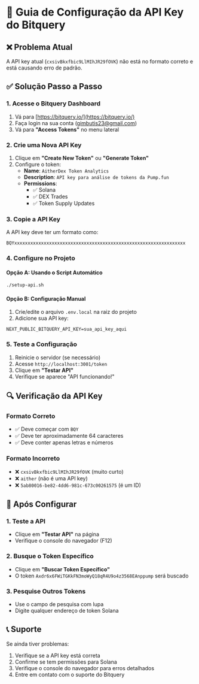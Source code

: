 # 🔑 Guia de Configuração da API Key do Bitquery

## ❌ Problema Atual
A API key atual (`cxsivBkxfbic9LlMIhJR29fOVK`) não está no formato correto e está causando erro de padrão.

## ✅ Solução Passo a Passo

### **1. Acesse o Bitquery Dashboard**
1. Vá para [https://bitquery.io/](https://bitquery.io/)
2. Faça login na sua conta (gimbutis23@gmail.com)
3. Vá para **"Access Tokens"** no menu lateral

### **2. Crie uma Nova API Key**
1. Clique em **"Create New Token"** ou **"Generate Token"**
2. Configure o token:
   - **Name**: `AitherDex Token Analytics`
   - **Description**: `API key para análise de tokens da Pump.fun`
   - **Permissions**: 
     - ✅ Solana
     - ✅ DEX Trades
     - ✅ Token Supply Updates

### **3. Copie a API Key**
A API key deve ter um formato como:
```
BQYxxxxxxxxxxxxxxxxxxxxxxxxxxxxxxxxxxxxxxxxxxxxxxxxxxxxxxxxxxxxxxxx
```

### **4. Configure no Projeto**

#### **Opção A: Usando o Script Automático**
```bash
./setup-api.sh
```

#### **Opção B: Configuração Manual**
1. Crie/edite o arquivo `.env.local` na raiz do projeto
2. Adicione sua API key:
```env
NEXT_PUBLIC_BITQUERY_API_KEY=sua_api_key_aqui
```

### **5. Teste a Configuração**
1. Reinicie o servidor (se necessário)
2. Acesse `http://localhost:3001/token`
3. Clique em **"Testar API"**
4. Verifique se aparece "API funcionando!"

## 🔍 Verificação da API Key

### **Formato Correto**
- ✅ Deve começar com `BQY`
- ✅ Deve ter aproximadamente 64 caracteres
- ✅ Deve conter apenas letras e números

### **Formato Incorreto**
- ❌ `cxsivBkxfbic9LlMIhJR29fOVK` (muito curto)
- ❌ `aither` (não é uma API key)
- ❌ `5ab80016-be82-4dd6-981c-673c00261575` (é um ID)

## 🚀 Após Configurar

### **1. Teste a API**
- Clique em **"Testar API"** na página
- Verifique o console do navegador (F12)

### **2. Busque o Token Específico**
- Clique em **"Buscar Token Específico"**
- O token `Axdr6x6FWiTGKkFN3moWyQ18qR4U9o4z3568EAnppump` será buscado

### **3. Pesquise Outros Tokens**
- Use o campo de pesquisa com lupa
- Digite qualquer endereço de token Solana

## 📞 Suporte

Se ainda tiver problemas:
1. Verifique se a API key está correta
2. Confirme se tem permissões para Solana
3. Verifique o console do navegador para erros detalhados
4. Entre em contato com o suporte do Bitquery



